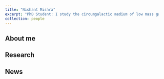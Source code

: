 ```yaml
---
title: "Nishant Mishra"
excerpt: "PhD Student: I study the circumgalactic medium of low mass galaxies using observations and simulations.<br/><img src='/images/nishantmishra_headshot.jpg' width='275'>"
collection: people
---
```


## About me

## Research

## News
